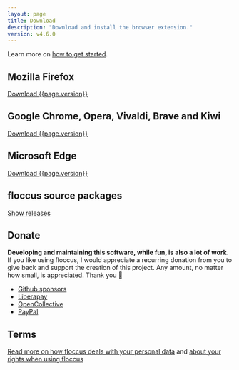 ```yaml
---
layout: page
title: Download
description: "Download and install the browser extension."
version: v4.6.0
---
```


Learn more on [how to get started](start).

## Mozilla Firefox
<a class="button" href="https://addons.mozilla.org/en-US/firefox/addon/floccus/">Download {{page.version}}</a>

## Google Chrome, Opera, Vivaldi, Brave and Kiwi
<a class="button" href="https://chrome.google.com/webstore/detail/floccus/fnaicdffflnofjppbagibeoednhnbjhg">Download {{page.version}}</a>

## Microsoft Edge
<a class="button" href="https://microsoftedge.microsoft.com/addons/detail/gjkddcofhiifldbllobcamllmanombji">Download {{page.version}}</a>

## floccus source packages

<a class="button" href="https://github.com/floccusaddon/floccus/releases">Show releases</a>

## Donate
**Developing and maintaining this software, while fun, is also a lot of work.**  
If you like using floccus, I would appreciate a recurring donation from you to give back and support the creation of this project. Any amount, no matter how small, is appreciated. Thank you 💙

* [Github sponsors](https://github.com/sponsors/marcelklehr)
* [Liberapay](https://liberapay.com/marcelklehr/donate)
* [OpenCollective](https://opencollective.com/floccus)
* [PayPal](https://www.paypal.me/marcelklehr1)

## Terms
[Read more on how floccus deals with your personal data](./privacy) and [about your rights when using floccus](./license)
